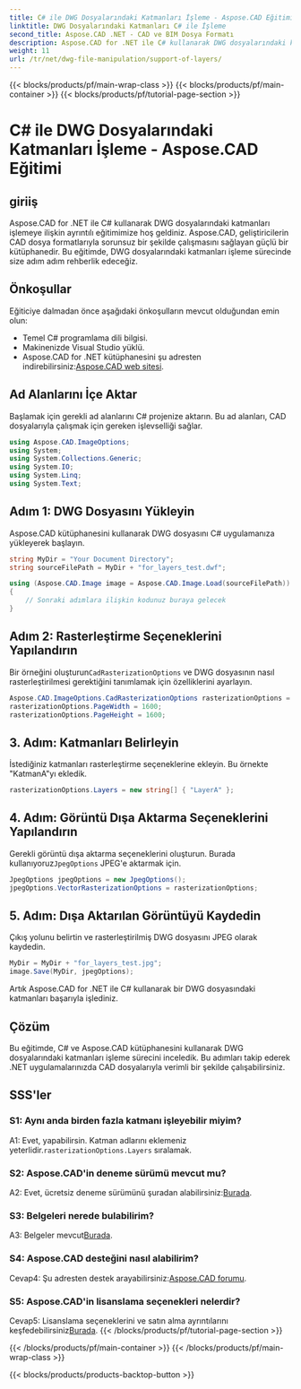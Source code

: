 ```yaml
---
title: C# ile DWG Dosyalarındaki Katmanları İşleme - Aspose.CAD Eğitimi
linktitle: DWG Dosyalarındaki Katmanları C# ile İşleme
second_title: Aspose.CAD .NET - CAD ve BIM Dosya Formatı
description: Aspose.CAD for .NET ile C# kullanarak DWG dosyalarındaki katmanları nasıl işleyeceğinizi öğrenin. Verimli CAD dosyası manipülasyonu için adım adım kılavuz.
weight: 11
url: /tr/net/dwg-file-manipulation/support-of-layers/
---
```


{{< blocks/products/pf/main-wrap-class >}}
{{< blocks/products/pf/main-container >}}
{{< blocks/products/pf/tutorial-page-section >}}

# C# ile DWG Dosyalarındaki Katmanları İşleme - Aspose.CAD Eğitimi

## giriiş

Aspose.CAD for .NET ile C# kullanarak DWG dosyalarındaki katmanları işlemeye ilişkin ayrıntılı eğitimimize hoş geldiniz. Aspose.CAD, geliştiricilerin CAD dosya formatlarıyla sorunsuz bir şekilde çalışmasını sağlayan güçlü bir kütüphanedir. Bu eğitimde, DWG dosyalarındaki katmanları işleme sürecinde size adım adım rehberlik edeceğiz.

## Önkoşullar

Eğiticiye dalmadan önce aşağıdaki önkoşulların mevcut olduğundan emin olun:

- Temel C# programlama dili bilgisi.
- Makinenizde Visual Studio yüklü.
-  Aspose.CAD for .NET kütüphanesini şu adresten indirebilirsiniz:[Aspose.CAD web sitesi](https://releases.aspose.com/cad/net/).

## Ad Alanlarını İçe Aktar

Başlamak için gerekli ad alanlarını C# projenize aktarın. Bu ad alanları, CAD dosyalarıyla çalışmak için gereken işlevselliği sağlar.

```csharp
using Aspose.CAD.ImageOptions;
using System;
using System.Collections.Generic;
using System.IO;
using System.Linq;
using System.Text;
```

## Adım 1: DWG Dosyasını Yükleyin

Aspose.CAD kütüphanesini kullanarak DWG dosyasını C# uygulamanıza yükleyerek başlayın.

```csharp
string MyDir = "Your Document Directory";
string sourceFilePath = MyDir + "for_layers_test.dwf";

using (Aspose.CAD.Image image = Aspose.CAD.Image.Load(sourceFilePath))
{
    // Sonraki adımlara ilişkin kodunuz buraya gelecek
}
```

## Adım 2: Rasterleştirme Seçeneklerini Yapılandırın

 Bir örneğini oluşturun`CadRasterizationOptions` ve DWG dosyasının nasıl rasterleştirilmesi gerektiğini tanımlamak için özelliklerini ayarlayın.

```csharp
Aspose.CAD.ImageOptions.CadRasterizationOptions rasterizationOptions = new Aspose.CAD.ImageOptions.CadRasterizationOptions();
rasterizationOptions.PageWidth = 1600;
rasterizationOptions.PageHeight = 1600;
```

## 3. Adım: Katmanları Belirleyin

İstediğiniz katmanları rasterleştirme seçeneklerine ekleyin. Bu örnekte "KatmanA"yı ekledik.

```csharp
rasterizationOptions.Layers = new string[] { "LayerA" };
```

## 4. Adım: Görüntü Dışa Aktarma Seçeneklerini Yapılandırın

 Gerekli görüntü dışa aktarma seçeneklerini oluşturun. Burada kullanıyoruz`JpegOptions` JPEG'e aktarmak için.

```csharp
JpegOptions jpegOptions = new JpegOptions();
jpegOptions.VectorRasterizationOptions = rasterizationOptions;
```

## 5. Adım: Dışa Aktarılan Görüntüyü Kaydedin

Çıkış yolunu belirtin ve rasterleştirilmiş DWG dosyasını JPEG olarak kaydedin.

```csharp
MyDir = MyDir + "for_layers_test.jpg";
image.Save(MyDir, jpegOptions);
```

Artık Aspose.CAD for .NET ile C# kullanarak bir DWG dosyasındaki katmanları başarıyla işlediniz.

## Çözüm

Bu eğitimde, C# ve Aspose.CAD kütüphanesini kullanarak DWG dosyalarındaki katmanları işleme sürecini inceledik. Bu adımları takip ederek .NET uygulamalarınızda CAD dosyalarıyla verimli bir şekilde çalışabilirsiniz.

## SSS'ler

### S1: Aynı anda birden fazla katmanı işleyebilir miyim?

 A1: Evet, yapabilirsin. Katman adlarını eklemeniz yeterlidir.`rasterizationOptions.Layers` sıralamak.

### S2: Aspose.CAD'in deneme sürümü mevcut mu?

 A2: Evet, ücretsiz deneme sürümünü şuradan alabilirsiniz:[Burada](https://releases.aspose.com/).

### S3: Belgeleri nerede bulabilirim?

 A3: Belgeler mevcut[Burada](https://reference.aspose.com/cad/net/).

### S4: Aspose.CAD desteğini nasıl alabilirim?

 Cevap4: Şu adresten destek arayabilirsiniz:[Aspose.CAD forumu](https://forum.aspose.com/c/cad/19).

### S5: Aspose.CAD'in lisanslama seçenekleri nelerdir?

 Cevap5: Lisanslama seçeneklerini ve satın alma ayrıntılarını keşfedebilirsiniz[Burada](https://purchase.aspose.com/buy).
{{< /blocks/products/pf/tutorial-page-section >}}

{{< /blocks/products/pf/main-container >}}
{{< /blocks/products/pf/main-wrap-class >}}

{{< blocks/products/products-backtop-button >}}

